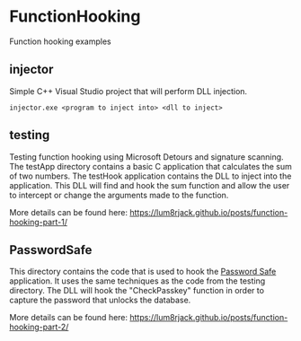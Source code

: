 # FunctionHooking
Function hooking examples

## injector
Simple C++ Visual Studio project that will perform DLL injection.

~~~
injector.exe <program to inject into> <dll to inject>
~~~

## testing
Testing function hooking using Microsoft Detours and signature scanning. The testApp directory contains a basic C application that calculates the sum of two numbers. The testHook application contains the DLL to inject into the application. This DLL will find and hook the sum function and allow the user to intercept or change the arguments made to the function.

More details can be found here: https://lum8rjack.github.io/posts/function-hooking-part-1/

## PasswordSafe
This directory contains the code that is used to hook the [Password Safe](https://pwsafe.org/) application. It uses the same techniques as the code from the testing directory. The DLL will hook the "CheckPasskey" function in order to capture the password that unlocks the database. 

More details can be found here: https://lum8rjack.github.io/posts/function-hooking-part-2/
